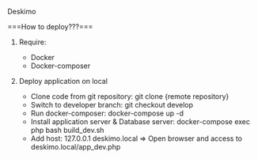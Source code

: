 Deskimo

===How to deploy???===
   1. Require: 
        - Docker
        - Docker-composer
       
   2. Deploy application on local
        - Clone code from git repository: git clone {remote repository}
        - Switch to developer branch: git checkout develop
        - Run docker-composer: docker-compose up -d
        - Install application server & Database server: docker-compose exec php bash build_dev.sh
        - Add host: 127.0.0.1 deskimo.local
        => Open browser and access to deskimo.local/app_dev.php


    